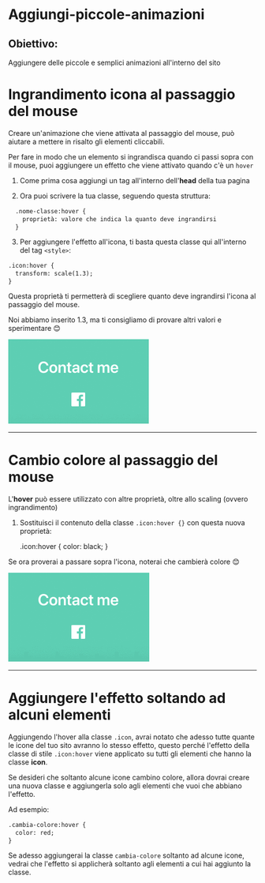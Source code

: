 # Aggiungi-piccole-animazioni

## Obiettivo: 
Aggiungere delle piccole e semplici animazioni all'interno del sito


# Ingrandimento icona al passaggio del mouse

Creare un'animazione che viene attivata al passaggio del mouse, può aiutare a mettere in risalto gli elementi cliccabili.

Per fare in modo che un elemento si ingrandisca quando ci passi sopra con il mouse, puoi aggiungere un effetto che viene attivato quando c'è un `hover`

1. Come prima cosa aggiungi un tag all'interno dell'**head** della tua pagina

2. Ora puoi scrivere la tua classe, seguendo questa struttura:
  >
      .nome-classe:hover {
        proprietà: valore che indica la quanto deve ingrandirsi
      }

3. Per aggiungere l'effetto all'icona, ti basta questa classe qui all'interno del tag `<style>`:
  > 
    .icon:hover {
      transform: scale(1.3);
    }

Questa proprietà ti permetterà di scegliere quanto deve ingrandirsi l'icona al passaggio del mouse.

Noi abbiamo inserito 1.3, ma ti consigliamo di provare altri valori e sperimentare 😊

![hover-scale](../../assets/hover-scale.gif)

---

# Cambio colore al passaggio del mouse

L'**hover** può essere utilizzato con altre proprietà, oltre allo scaling (ovvero ingrandimento)

1. Sostituisci il contenuto della classe `.icon:hover {}` con questa nuova proprietà:
   > 
    .icon:hover {
      color: black;
    }

Se ora proverai a passare sopra l'icona, noterai che cambierà colore 😊

![hover-color](../../assets/hover-color.gif)

---

# Aggiungere l'effetto soltando ad alcuni elementi

Aggiungendo l'hover alla classe `.icon`, avrai notato che adesso tutte quante le icone del tuo sito avranno lo stesso effetto, questo perché l'effetto della classe di stile `.icon:hover` viene applicato su tutti gli elementi che hanno la classe **icon**.

Se desideri che soltanto alcune icone cambino colore, allora dovrai creare una nuova classe e aggiungerla solo agli elementi che vuoi che abbiano l'effetto.

Ad esempio:

```
.cambia-colore:hover {
  color: red;
}
```

Se adesso aggiungerai la classe `cambia-colore` soltanto ad alcune icone, vedrai che l'effetto si applicherà soltanto agli elementi a cui hai aggiunto la classe.
